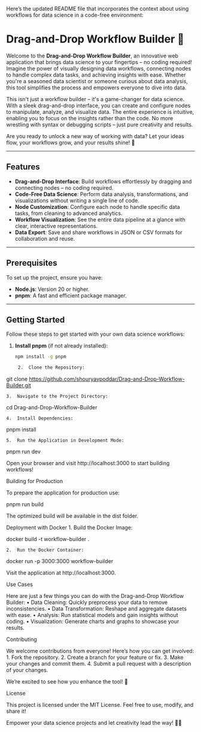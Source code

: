 Here’s the updated README file that incorporates the context about using workflows for data science in a code-free environment:

# Drag-and-Drop Workflow Builder 🚀

Welcome to the **Drag-and-Drop Workflow Builder**, an innovative web application that brings data science to your fingertips – no coding required! Imagine the power of visually designing data workflows, connecting nodes to handle complex data tasks, and achieving insights with ease. Whether you're a seasoned data scientist or someone curious about data analysis, this tool simplifies the process and empowers everyone to dive into data.

This isn't just a workflow builder – it's a game-changer for data science. With a sleek drag-and-drop interface, you can create and configure nodes to manipulate, analyze, and visualize data. The entire experience is intuitive, enabling you to focus on the insights rather than the code. No more wrestling with syntax or debugging scripts – just pure creativity and results.

Are you ready to unlock a new way of working with data? Let your ideas flow, your workflows grow, and your results shine! 🌟

---

## Features

- **Drag-and-Drop Interface**: Build workflows effortlessly by dragging and connecting nodes – no coding required.
- **Code-Free Data Science**: Perform data analysis, transformations, and visualizations without writing a single line of code.
- **Node Customization**: Configure each node to handle specific data tasks, from cleaning to advanced analytics.
- **Workflow Visualization**: See the entire data pipeline at a glance with clear, interactive representations.
- **Data Export**: Save and share workflows in JSON or CSV formats for collaboration and reuse.

---

## Prerequisites

To set up the project, ensure you have:

- **Node.js**: Version 20 or higher.
- **pnpm**: A fast and efficient package manager.

---

## Getting Started

Follow these steps to get started with your own data science workflows:

1. **Install pnpm** (if not already installed):
   ```bash
   npm install -g pnpm

	2.	Clone the Repository:

git clone https://github.com/shouryavpoddar/Drag-and-Drop-Workflow-Builder.git


	3.	Navigate to the Project Directory:

cd Drag-and-Drop-Workflow-Builder


	4.	Install Dependencies:

pnpm install


	5.	Run the Application in Development Mode:

pnpm run dev

Open your browser and visit http://localhost:3000 to start building workflows!

Building for Production

To prepare the application for production use:

pnpm run build

The optimized build will be available in the dist folder.

Deployment with Docker
	1.	Build the Docker Image:

docker build -t workflow-builder .


	2.	Run the Docker Container:

docker run -p 3000:3000 workflow-builder



Visit the application at http://localhost:3000.

Use Cases

Here are just a few things you can do with the Drag-and-Drop Workflow Builder:
	•	Data Cleaning: Quickly preprocess your data to remove inconsistencies.
	•	Data Transformation: Reshape and aggregate datasets with ease.
	•	Analysis: Run statistical models and gain insights without coding.
	•	Visualization: Generate charts and graphs to showcase your results.

Contributing

We welcome contributions from everyone! Here’s how you can get involved:
	1.	Fork the repository.
	2.	Create a branch for your feature or fix.
	3.	Make your changes and commit them.
	4.	Submit a pull request with a description of your changes.

We’re excited to see how you enhance the tool! 🚀

License

This project is licensed under the MIT License. Feel free to use, modify, and share it!

Empower your data science projects and let creativity lead the way! 🎨✨
